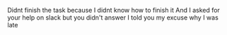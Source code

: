 Didnt finish the task because I didnt know how to finish it
And I asked for your help on slack but you didn't answer
I told you my excuse why I was late 
